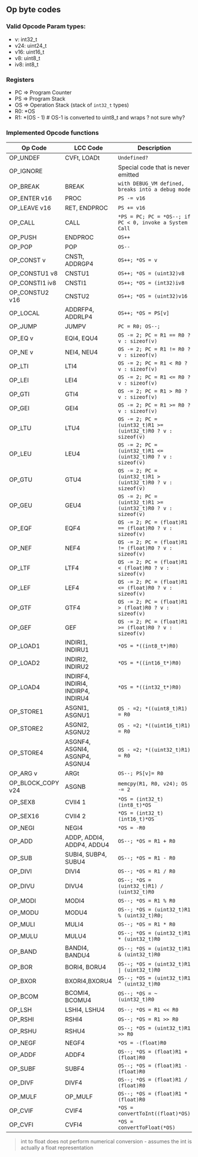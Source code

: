 ## Op byte codes


### Valid Opcode Param types:

 * v: int32_t
 * v24: uint24_t
 * v16: uint16_t
 * v8: uint8_t
 * iv8: int8_t


### Registers
* PC => Program Counter
* PS => Program Stack
* OS => Operation Stack (stack of `int32_t` types)
* R0: *OS
* R1: *(OS - 1)  # OS-1 is converted to uint8_t and wraps ? not sure why?

### Implemented Opcode functions

| Op Code           | LCC Code                           | Description                                                   |
| ----------------- | ---------------------------------- | ------------------------------------------------------------- |
| OP_UNDEF          | CVFt, LOADt                        | `Undefined?`                                                  |
| OP_IGNORE         |                                    | Special code that is never emitted                            |
| OP_BREAK          | BREAK                              | `with DEBUG_VM defined, breaks into a debug mode`             |
| OP_ENTER v16      | PROC                               | `PS -= v16`                                                   |
| OP_LEAVE v16      | RET, ENDPROC                       | `PS += v16`                                                   |
| OP_CALL           | CALL                               | `*PS = PC; PC = *OS--; if PC < 0, invoke a System Call`       |
| OP_PUSH           | ENDPROC                            | `OS++`                                                        |
| OP_POP            | POP                                | `OS--`                                                        |
| OP_CONST v        | CNSTt, ADDRGP4                     | `OS++; *OS = v`                                               |
| OP_CONSTU1 v8     | CNSTU1                             | `OS++; *OS = (uint32)v8`                                      |
| OP_CONSTI1 iv8    | CNSTI1                             | `OS++; *OS = (int32)iv8`                                      |
| OP_CONSTU2 v16    | CNSTU2                             | `OS++; *OS = (uint32)v16`                                     |
| OP_LOCAL          | ADDRFP4, ADDRLP4                   | `OS++; *OS = PS[v]`                                           |
| OP_JUMP           | JUMPV                              | `PC = R0; OS--;`                                              |
| OP_EQ v           | EQI4, EQU4                         | `OS -= 2; PC = R1 == R0 ? v : sizeof(v)`                      |
| OP_NE v           | NEI4, NEU4                         | `OS -= 2; PC = R1 != R0 ? v : sizeof(v)`                      |
| OP_LTI            | LTI4                               | `OS -= 2; PC = R1 < R0 ? v : sizeof(v) `                      |
| OP_LEI            | LEI4                               | `OS -= 2; PC = R1 <= R0 ? v : sizeof(v)`                      |
| OP_GTI            | GTI4                               | `OS -= 2; PC = R1 > R0 ? v : sizeof(v) `                      |
| OP_GEI            | GEI4                               | `OS -= 2; PC = R1 >= R0 ? v : sizeof(v)`                      |
| OP_LTU            | LTU4                               | `OS -= 2; PC = (uint32_t)R1 >= (uint32_t)R0 ? v : sizeof(v) ` |
| OP_LEU            | LEU4                               | `OS -= 2; PC = (uint32_t)R1 <= (uint32_t)R0 ? v : sizeof(v) ` |
| OP_GTU            | GTU4                               | `OS -= 2; PC = (uint32_t)R1 > (uint32_t)R0 ? v : sizeof(v)  ` |
| OP_GEU            | GEU4                               | `OS -= 2; PC = (uint32_t)R1 >= (uint32_t)R0 ? v : sizeof(v) ` |
| OP_EQF            | EQF4                               | `OS -= 2; PC = (float)R1 == (float)R0 ? v : sizeof(v)`        |
| OP_NEF            | NEF4                               | `OS -= 2; PC = (float)R1 != (float)R0 ? v : sizeof(v)`        |
| OP_LTF            | LTF4                               | `OS -= 2; PC = (float)R1 < (float)R0 ? v : sizeof(v)`         |
| OP_LEF            | LEF4                               | `OS -= 2; PC = (float)R1 <= (float)R0 ? v : sizeof(v)`        |
| OP_GTF            | GTF4                               | `OS -= 2; PC = (float)R1 > (float)R0 ? v : sizeof(v)`         |
| OP_GEF            | GEF                                | `OS -= 2; PC = (float)R1 >= (float)R0 ? v : sizeof(v)`        |
| OP_LOAD1          | INDIRI1, INDIRU1                   | `*OS = *((int8_t*)R0)`                                        |
| OP_LOAD2          | INDIRI2, INDIRU2                   | `*OS = *((int16_t*)R0)`                                       |
| OP_LOAD4          | INDIRF4, INDIRI4, INDIRP4, INDIRU4 | `*OS = *((int32_t*)R0)`                                       |
| OP_STORE1         | ASGNI1, ASGNU1                     | `OS - =2; *((uint8_t)R1) = R0`                                |
| OP_STORE2         | ASGNI2, ASGNU2                     | `OS - =2; *((uint16_t)R1) = R0`                               |
| OP_STORE4         | ASGNF4, ASGNI4, ASGNP4, ASGNU4     | `OS - =2; *((uint32_t)R1) = R0`                               |
| OP_ARG v          | ARGt                               | `OS--; PS[v]= R0`                                             |
| OP_BLOCK_COPY v24 | ASGNB                              | `memcpy(R1, R0, v24); OS -= 2`                                |
| OP_SEX8           | CVII4 1                            | `*OS = (int32_t)(int8_t)*OS`                                  |
| OP_SEX16          | CVII4 2                            | `*OS = (int32_t)(int16_t)*OS`                                 |
| OP_NEGI           | NEGI4                              | `*OS = -R0`                                                   |
| OP_ADD            | ADDP, ADDI4, ADDP4, ADDU4          | `OS--; *OS = R1 + R0`                                         |
| OP_SUB            | SUBI4, SUBP4, SUBU4                | `OS--; *OS = R1 - R0`                                         |
| OP_DIVI           | DIVI4                              | `OS--; *OS = R1 / R0`                                         |
| OP_DIVU           | DIVU4                              | `OS--; *OS = (uint32_t)R1) / (uint32_t)R0`                    |
| OP_MODI           | MODI4                              | `OS--; *OS = R1 % R0`                                         |
| OP_MODU           | MODU4                              | `OS--; *OS = (uint32_t)R1 % (uint32_t)R0;`                    |
| OP_MULI           | MULI4                              | `OS--; *OS = R1 * R0`                                         |
| OP_MULU           | MULU4                              | `OS--; *OS = (uint32_t)R1 * (uint32_t)R0`                     |
| OP_BAND           | BANDI4, BANDU4                     | `OS--; *OS = (uint32_t)R1 & (uint32_t)R0`                     |
| OP_BOR            | BORI4, BORU4                       | `OS--; *OS = (uint32_t)R1 \| (uint32_t)R0`                    |
| OP_BXOR           | BXORI4,BXORU4                      | `OS--; *OS = (uint32_t)R1 ^ (uint32_t)R0`                     |
| OP_BCOM           | BCOMI4, BCOMU4                     | `OS--; *OS = ~(uint32_t)R0`                                   |
| OP_LSH            | LSHI4, LSHU4                       | `OS--; *OS = R1 << R0`                                        |
| OP_RSHI           | RSHI4                              | `OS--; *OS = R1 >> R0`                                        |
| OP_RSHU           | RSHU4                              | `OS--; *OS = (uint32_t)R1 >> R0`                              |
| OP_NEGF           | NEGF4                              | `*OS = -(float)R0`                                            |
| OP_ADDF           | ADDF4                              | `OS--; *OS = (float)R1 + (float)R0`                           |
| OP_SUBF           | SUBF4                              | `OS--; *OS = (float)R1 - (float)R0`                           |
| OP_DIVF           | DIVF4                              | `OS--; *OS = (float)R1 / (float)R0`                           |
| OP_MULF           | OP_MULF                            | `OS--; *OS = (float)R1 * (float)R0`                           |
| OP_CVIF           | CVIF4                              | `*OS = convertToInt((float)*OS)`                              |
| OP_CVFI           | CVFI4                              | `*OS = convertToFloat(*OS)`                                   |

> int to float does not perform numerical conversion - assumes the int is actually a float representation
